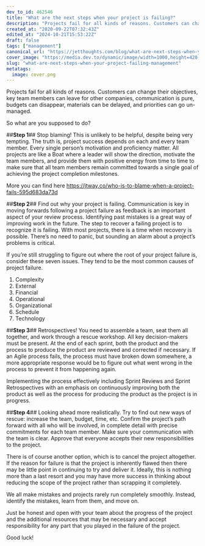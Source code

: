 ```yaml
---
dev_to_id: 462546
title: "What are the next steps when your project is failing?"
description: "Projects fail for all kinds of reasons. Customers can change their objectives, key team members can..."
created_at: "2020-09-22T07:32:43Z"
edited_at: "2024-10-21T15:53:22Z"
draft: false
tags: ["management"]
canonical_url: "https://jetthoughts.com/blog/what-are-next-steps-when-your-project-failing-management/"
cover_image: "https://media.dev.to/dynamic/image/width=1000,height=420,fit=cover,gravity=auto,format=auto/https%3A%2F%2Fmedia.dev.to%2Fcdn-cgi%2Fimage%2Fwidth%3D1000%2Cheight%3D420%2Cfit%3Dcover%2Cgravity%3Dauto%2Cformat%3Dauto%2Fhttps%253A%252F%252Fdev-to-uploads.s3.amazonaws.com%252Fi%252Fr6dluzj7t3lrqazbm6v3.png"
slug: "what-are-next-steps-when-your-project-failing-management"
metatags:
  image: cover.png
---
```

Projects fail for all kinds of reasons. Customers can change their objectives, key team members can leave for other companies, communication is pure, budgets can disappear, materials can be delayed, and priorities can go un-managed.

So what are you supposed to do?

##**Step 1**##
Stop blaming! This is unlikely to be helpful, despite being very tempting. The truth is, project success depends on each and every team member. Every single person’s motivation and proficiency matter. All projects are like a Boat where a leader will show the direction, motivate the team members, and provide them with positive energy from time to time to make sure that all team members remain committed towards a single goal of achieving the project completion milestones.

More you can find here https://jtway.co/who-is-to-blame-when-a-project-fails-595d683da73d

##**Step 2**##
Find out why your project is failing. Communication is key in moving forwards following a project failure as feedback is an important aspect of your review process. Identifying past mistakes is a great way of improving work in the future.
The step to recover a failing project is to recognize it is failing. With most projects, there is a time when recovery is possible. There’s no need to panic, but sounding an alarm about a project’s problems is critical.

If you’re still struggling to figure out where the root of your project failure is, consider these seven issues. They tend to be the most common causes of project failure.

1. Complexity
2. External
3. Financial
4. Operational
5. Organizational
6. Schedule
7. Technology

##**Step 3**##
Retrospectives! You need to assemble a team, seat them all together, and work through a rescue workshop. All key decision-makers must be present. At the end of each sprint, both the product and the process to produce the product are reviewed and corrected if necessary. If an Agile process fails, the process must have broken down somewhere, a more appropriate response would be to figure out what went wrong in the process to prevent it from happening again.

Implementing the process effectively including Sprint Reviews and Sprint Retrospectives with an emphasis on continuously improving both the product as well as the process for producing the product as the project is in progress.

##**Step 4**##
Looking ahead more realistically. Try to find out new ways of rescue: increase the team, budget, time, etc. Confirm the project’s path forward with all who will be involved, in complete detail with precise commitments for each team member. Make sure your communication with the team is clear. Approve that everyone accepts their new responsibilities to the project.

There is of course another option, which is to cancel the project altogether. If the reason for failure is that the project is inherently flawed then there may be little point in continuing to try and deliver it. Ideally, this is nothing more than a last resort and you may have more success in thinking about reducing the scope of the project rather than scrapping it completely.

We all make mistakes and projects rarely run completely smoothly. Instead, identify the mistakes, learn from them, and move on.

Just be honest and open with your team about the progress of the project and the additional resources that may be necessary and accept responsibility for any part that you played in the failure of the project.

Good luck!

